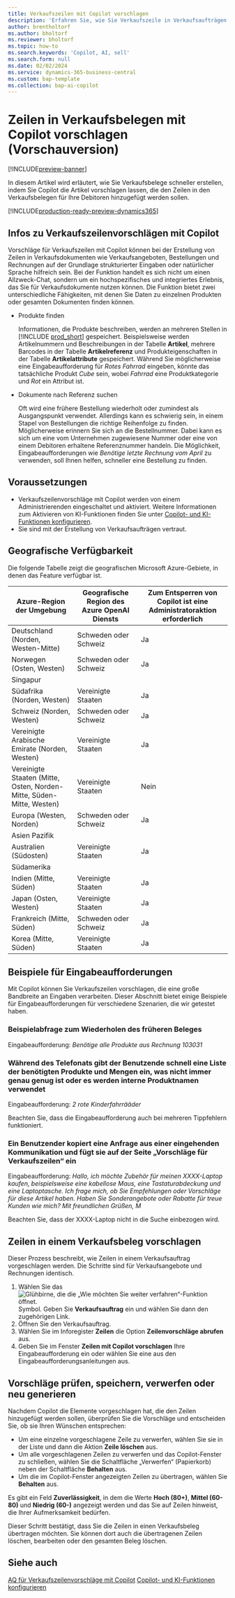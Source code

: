 ```yaml
---
title: Verkaufszeilen mit Copilot vorschlagen
description: 'Erfahren Sie, wie Sie Verkaufszeile in Verkaufsaufträgen mit Copilot vorschlagen.'
author: brentholtorf
ms.author: bholtorf
ms.reviewer: bholtorf
ms.topic: how-to
ms.search.keywords: 'Copilot, AI, sell'
ms.search.form: null
ms.date: 02/02/2024
ms.service: dynamics-365-business-central
ms.custom: bap-template
ms.collection: bap-ai-copilot
---
```


# <a name="suggest-lines-on-sales-documents-with-copilot-preview"></a>Zeilen in Verkaufsbelegen mit Copilot vorschlagen (Vorschauversion)

[!INCLUDE[preview-banner](includes/preview-banner.md)]

In diesem Artikel wird erläutert, wie Sie Verkaufsbelege schneller erstellen, indem Sie Copilot die Artikel vorschlagen lassen, die den Zeilen in den Verkaufsbelegen für Ihre Debitoren hinzugefügt werden sollen.

[!INCLUDE[production-ready-preview-dynamics365](includes/production-ready-preview-dynamics365.md)]

## <a name="about-sales-line-suggestions-with-copilot"></a>Infos zu Verkaufszeilenvorschlägen mit Copilot

Vorschläge für Verkaufszeilen mit Copilot können bei der Erstellung von Zeilen in Verkaufsdokumenten wie Verkaufsangeboten, Bestellungen und Rechnungen auf der Grundlage strukturierter Eingaben oder natürlicher Sprache hilfreich sein. Bei der Funktion handelt es sich nicht um einen Allzweck-Chat, sondern um ein hochspezifisches und integriertes Erlebnis, das Sie für Verkaufsdokumente nutzen können. Die Funktion bietet zwei unterschiedliche Fähigkeiten, mit denen Sie Daten zu einzelnen Produkten oder gesamten Dokumenten finden können.

* Produkte finden

  Informationen, die Produkte beschreiben, werden an mehreren Stellen in [!INCLUDE [prod_short](includes/prod_short.md)] gespeichert. Beispielsweise werden Artikelnummern und Beschreibungen in der Tabelle **Artikel**, mehrere Barcodes in der Tabelle **Artikelreferenz** und Produkteigenschaften in der Tabelle **Artikelattribute** gespeichert. Während Sie möglicherweise eine Eingabeaufforderung für *Rotes Fahrrad* eingeben, könnte das tatsächliche Produkt *Cube* sein, wobei *Fahrrad* eine Produktkategorie und *Rot* ein Attribut ist.

* Dokumente nach Referenz suchen

  Oft wird eine frühere Bestellung wiederholt oder zumindest als Ausgangspunkt verwendet. Allerdings kann es schwierig sein, in einem Stapel von Bestellungen die richtige Reihenfolge zu finden. Möglicherweise erinnern Sie sich an die Bestellnummer. Dabei kann es sich um eine vom Unternehmen zugewiesene Nummer oder eine von einem Debitoren erhaltene Referenznummer handeln. Die Möglichkeit, Eingabeaufforderungen wie *Benötige letzte Rechnung vom April* zu verwenden, soll Ihnen helfen, schneller eine Bestellung zu finden.

## <a name="available-languages"></a>Voraussetzungen

* Verkaufszeilenvorschläge mit Copilot werden von einem Administrierenden eingeschaltet und aktiviert. Weitere Informationen zum Aktivieren von KI-Funktionen finden Sie unter [Copilot- und KI-Funktionen konfigurieren](enable-ai.md).
* Sie sind mit der Erstellung von Verkaufsaufträgen vertraut.

## <a name="prerequisites"></a>Geografische Verfügbarkeit

Die folgende Tabelle zeigt die geografischen Microsoft Azure-Gebiete, in denen das Feature verfügbar ist.

|Azure-Region der Umgebung  |Geografische Region des Azure OpenAI Diensts   |Zum Entsperren von Copilot ist eine Administratoraktion erforderlich  |
|---------|---------|---------|
|Deutschland (Norden, Westen-Mitte)     | Schweden oder Schweiz        |  Ja       |
|Norwegen (Osten, Westen)     | Schweden oder Schweiz        | Ja     |
|Singapur     |         |         |
|Südafrika (Norden, Westen)     |   Vereinigte Staaten      |   Ja      |
|Schweiz (Norden, Westen)     |  Schweden oder Schweiz       |    Ja     |
|Vereinigte Arabische Emirate (Norden, Westen)     |    Vereinigte Staaten     |   Ja     |
|Vereinigte Staaten (Mitte, Osten, Norden-Mitte, Süden-Mitte, Westen)     |   Vereinigte Staaten      |   Nein      |
|Europa (Westen, Norden)     |   Schweden oder Schweiz      |   Ja      |
|Asien Pazifik     |         |         |
|Australien (Südosten)     |   Vereinigte Staaten      |    Ja     |
|Südamerika     |         |         |
|Indien (Mitte, Süden)     |    Vereinigte Staaten     |   Ja      |
|Japan (Osten, Westen)     |    Vereinigte Staaten     |    Ja     |
|Frankreich (Mitte, Süden)     |    Schweden oder Schweiz     |    Ja     |
|Korea (Mitte, Süden)     |    Vereinigte Staaten     |    Ja     |

## <a name="examples-of-prompts"></a>Beispiele für Eingabeaufforderungen

Mit Copilot können Sie Verkaufszeilen vorschlagen, die eine große Bandbreite an Eingaben verarbeiten. Dieser Abschnitt bietet einige Beispiele für Eingabeaufforderungen für verschiedene Szenarien, die wir getestet haben.

### <a name="sample-inquiry-to-repeat-the-past-document"></a>Beispielabfrage zum Wiederholen des früheren Beleges

Eingabeaufforderung: *Benötige alle Produkte aus Rechnung 103031*

### <a name="during-phone-call-user-quickly-types-list-of-required-products-and-quantities-not-always-accurate-enough-or-using-internal-product-names"></a>Während des Telefonats gibt der Benutzende schnell eine Liste der benötigten Produkte und Mengen ein, was nicht immer genau genug ist oder es werden interne Produktnamen verwendet

Eingabeaufforderung: *2 rote Kinderfahrrääder*

Beachten Sie, dass die Eingabeaufforderung auch bei mehreren Tippfehlern funktioniert.

### <a name="a-user-copies-an-inquiry-from-an-inbound-communication-and-pastes-it-to-the-sales-lines-suggestions-page"></a>Ein Benutzender kopiert eine Anfrage aus einer eingehenden Kommunikation und fügt sie auf der Seite „Vorschläge für Verkaufszeilen“ ein

Eingabeaufforderung: *Hallo, ich möchte Zubehör für meinen XXXX-Laptop kaufen, beispielsweise eine kabellose Maus, eine Tastaturabdeckung und eine Laptoptasche. Ich frage mich, ob Sie Empfehlungen oder Vorschläge für diese Artikel haben. Haben Sie Sonderangebote oder Rabatte für treue Kunden wie mich? Mit freundlichen Grüßen, M*

Beachten Sie, dass der XXXX-Laptop nicht in die Suche einbezogen wird.

## <a name="suggest-lines-on-a-sales-document"></a>Zeilen in einem Verkaufsbeleg vorschlagen

Dieser Prozess beschreibt, wie Zeilen in einem Verkaufsauftrag vorgeschlagen werden. Die Schritte sind für Verkaufsangebote und Rechnungen identisch.

1. Wählen Sie das ![Glühbirne, die die „Wie möchten Sie weiter verfahren“-Funktion öffnet.](media/ui-search/search_small.png "Wie möchten Sie weiter verfahren") Symbol. Geben Sie **Verkaufsauftrag** ein und wählen Sie dann den zugehörigen Link.
1. Öffnen Sie den Verkaufsauftrag.
1. Wählen Sie im Inforegister **Zeilen** die Option **Zeilenvorschläge abrufen** aus.
1. Geben Sie im Fenster **Zeilen mit Copilot vorschlagen** Ihre Eingabeaufforderung ein oder wählen Sie eine aus den Eingabeaufforderungsanleitungen aus.

## <a name="review-save-discard-or-regenerate-suggestions"></a>Vorschläge prüfen, speichern, verwerfen oder neu generieren

Nachdem Copilot die Elemente vorgeschlagen hat, die den Zeilen hinzugefügt werden sollen, überprüfen Sie die Vorschläge und entscheiden Sie, ob sie Ihren Wünschen entsprechen:

* Um eine einzelne vorgeschlagene Zeile zu verwerfen, wählen Sie sie in der Liste und dann die Aktion **Zeile löschen** aus.
* Um alle vorgeschlagenen Zeilen zu verwerfen und das Copilot-Fenster zu schließen, wählen Sie die Schaltfläche „Verwerfen“ (Papierkorb) neben der Schaltfläche **Behalten** aus.
* Um die im Copilot-Fenster angezeigten Zeilen zu übertragen, wählen Sie **Behalten** aus. 

Es gibt ein Feld **Zuverlässigkeit**, in dem die Werte **Hoch (80+)**, **Mittel (60-80)** und **Niedrig (60-)** angezeigt werden und das Sie auf Zeilen hinweist, die Ihrer Aufmerksamkeit bedürfen.

Dieser Schritt bestätigt, dass Sie die Zeilen in einen Verkaufsbeleg übertragen möchten. Sie können dort auch die übertragenen Zeilen löschen, bearbeiten oder den gesamten Beleg löschen.

## <a name="see-also"></a>Siehe auch

[AQ für Verkaufszeilenvorschläge mit Copilot](faq-sales-suggest-sales-lines-with-copilot.md)
[Copilot- und KI-Funktionen konfigurieren](enable-ai.md)
